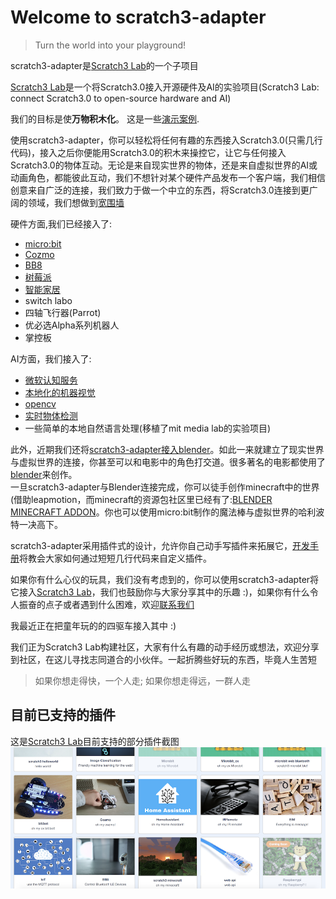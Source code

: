 # Welcome to scratch3-adapter

>  Turn the world into your playground!

scratch3-adapter是[Scratch3 Lab](https://blog.just4fun.site/Scratch3-Lab.html)的一个子项目

[Scratch3 Lab](https://blog.just4fun.site/Scratch3-Lab.html)是一个将Scratch3.0接入开源硬件及AI的实验项目(Scratch3 Lab: connect Scratch3.0 to open-source hardware and AI)

我们的目标是使**万物积木化**。 这是一些[演示案例](/user_guide/gallery/).

使用scratch3-adapter，你可以轻松将任何有趣的东西接入Scratch3.0(只需几行代码)，接入之后你便能用Scratch3.0的积木来操控它，让它与任何接入Scratch3.0的物体互动。无论是来自现实世界的物体，还是来自虚拟世界的AI或动画角色，都能彼此互动，我们不想针对某个硬件产品发布一个客户端，我们相信创意来自广泛的连接，我们致力于做一个中立的东西，将Scratch3.0连接到更广阔的领域，我们想做到[宽围墙](http://learn.media.mit.edu/lcl/weeks/week5/)

硬件方面,我们已经接入了:

*  [micro:bit](http://microbit.org/)
*  [Cozmo](https://www.anki.com/en-us/cozmo)
*  [BB8](https://store.sphero.com/products/bb-8-by-sphero)
*  [树莓派](https://www.raspberrypi.org/)
*  [智能家居](https://blog.just4fun.site/scratch3-smart-home.html)
*  switch labo
*  四轴飞行器(Parrot)
*  优必选Alpha系列机器人
*  掌控板

AI方面，我们接入了:

*  [微软认知服务](https://azure.microsoft.com/zh-cn/services/cognitive-services/)
*  [本地化的机器视觉](https://js.tensorflow.org/)
*  [opencv](https://opencv.org/)
*  [实时物体检测](https://pjreddie.com/darknet/yolo/)
*  一些简单的本地自然语言处理(移植了mit media lab的实验项目)

 此外，近期我们还将[scratch3-adapter接入blender](https://blog.just4fun.site/scratch3-adapter-blender.html)。如此一来就建立了现实世界与虚拟世界的连接，你甚至可以和电影中的角色打交道。很多著名的电影都使用了[blender](https://www.blender.org/)来创作。  
一旦scratch3-adapter与Blender连接完成，你可以徒手创作minecraft中的世界(借助leapmotion，而minecraft的资源包社区里已经有了:[BLENDER MINECRAFT ADDON](http://theduckcow.com/dev/blender/mcprep/)。你也可以使用micro:bit制作的魔法棒与虚拟世界的哈利波特一决高下。

scratch3-adapter采用插件式的设计，允许你自己动手写插件来拓展它，[开发手册](/dev_guide/helloworld/)将教会大家如何通过短短几行代码来自定义插件。

如果你有什么心仪的玩具，我们没有考虑到的，你可以使用scratch3-adapter将它接入[Scratch3 Lab](https://blog.just4fun.site/Scratch3-Lab.html)，我们也鼓励你与大家分享其中的乐趣 :)，如果你有什么令人振奋的点子或者遇到什么困难，欢迎[联系我们](/about/connect/)

我最近正在把童年玩的的四驱车接入其中 :)

我们正为Scratch3 Lab构建社区<!--https://scratch3-groups.just4fun.site/-->，大家有什么有趣的动手经历或想法，欢迎分享到社区，在这儿寻找志同道合的小伙伴。一起折腾些好玩的东西，毕竟人生苦短

>  如果你想走得快，一个人走; 如果你想走得远，一群人走


## 目前已支持的插件
这是[Scratch3 Lab](https://blog.just4fun.site/Scratch3-Lab.html)目前支持的部分插件截图
![](img/scratch3-extensions.png)